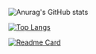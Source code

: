 
![Anurag's GitHub stats](https://github-readme-stats.vercel.app/api?username=chaweb&show_icons=true&theme=tokyonight)

[![Top Langs](https://github-readme-stats.vercel.app/api/top-langs/?username=chaweb&langs_count=8)](https://github.com/chaweb/chaweb.github.io/tree/master)


[![Readme Card](https://github-readme-stats.vercel.app/api/pin/?username=chaweb&repo=chaweb.github.io/master&theme=ocean_dark)](https://github.com/chaweb/chaweb.github.io/tree/master)
